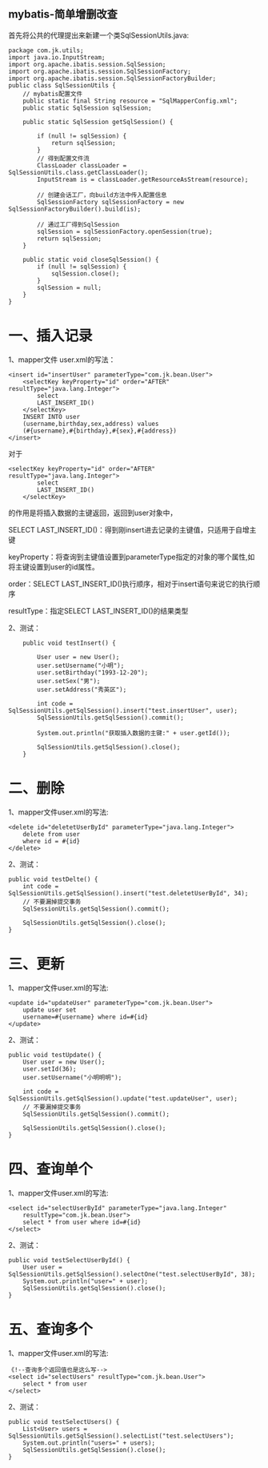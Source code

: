 mybatis-简单增删改查
--------------------
首先将公共的代理提出来新建一个类SqlSessionUtils.java:
```
package com.jk.utils;
import java.io.InputStream;
import org.apache.ibatis.session.SqlSession;
import org.apache.ibatis.session.SqlSessionFactory;
import org.apache.ibatis.session.SqlSessionFactoryBuilder;
public class SqlSessionUtils {
	// mybatis配置文件
	public static final String resource = "SqlMapperConfig.xml";
	public static SqlSession sqlSession;

	public static SqlSession getSqlSession() {

		if (null != sqlSession) {
			return sqlSession;
		}
		// 得到配置文件流
		ClassLoader classLoader = SqlSessionUtils.class.getClassLoader();
		InputStream is = classLoader.getResourceAsStream(resource);

		// 创建会话工厂，向build方法中传入配置信息
		SqlSessionFactory sqlSessionFactory = new SqlSessionFactoryBuilder().build(is);

		// 通过工厂得到SqlSession
		sqlSession = sqlSessionFactory.openSession(true);
		return sqlSession;
	}

	public static void closeSqlSession() {
		if (null != sqlSession) {
			sqlSession.close();
		}
		sqlSession = null;
	}
}
```

一、插入记录
===
1、mapper文件 user.xml的写法：
```
<insert id="insertUser" parameterType="com.jk.bean.User">
	<selectKey keyProperty="id" order="AFTER" resultType="java.lang.Integer">
		select
		LAST_INSERT_ID()
	</selectKey>
	INSERT INTO user
	(username,birthday,sex,address) values
	(#{username},#{birthday},#{sex},#{address})
</insert>
```
对于
```
<selectKey keyProperty="id" order="AFTER" resultType="java.lang.Integer">
		select
		LAST_INSERT_ID()
	</selectKey>
```
的作用是将插入数据的主键返回，返回到user对象中，

SELECT LAST_INSERT_ID()：得到刚insert进去记录的主键值，只适用于自增主键

keyProperty：将查询到主键值设置到parameterType指定的对象的哪个属性,如将主键设置到user的id属性。

order：SELECT LAST_INSERT_ID()执行顺序，相对于insert语句来说它的执行顺序

resultType：指定SELECT LAST_INSERT_ID()的结果类型

2、测试：
```
    public void testInsert() {

        User user = new User();
        user.setUsername("小明");
        user.setBirthday("1993-12-20");
        user.setSex("男");
        user.setAddress("秀英区");

        int code = SqlSessionUtils.getSqlSession().insert("test.insertUser", user);
        SqlSessionUtils.getSqlSession().commit();

        System.out.println("获取插入数据的主键:" + user.getId());

        SqlSessionUtils.getSqlSession().close();
    }
```
二、删除
===
1、mapper文件user.xml的写法:
```
<delete id="deletetUserById" parameterType="java.lang.Integer">
    delete from user
    where id = #{id}
</delete>
```
2、测试：
```
public void testDelte() {
    int code = SqlSessionUtils.getSqlSession().insert("test.deletetUserById", 34);
    // 不要漏掉提交事务
    SqlSessionUtils.getSqlSession().commit();

    SqlSessionUtils.getSqlSession().close();
}
```
三、更新
===
1、mapper文件user.xml的写法:
```
<update id="updateUser" parameterType="com.jk.bean.User">
    update user set
    username=#{username} where id=#{id}
</update>
```
2、测试：
```
public void testUpdate() {
    User user = new User();
    user.setId(36);
    user.setUsername("小明明明");

    int code = SqlSessionUtils.getSqlSession().update("test.updateUser", user);
    // 不要漏掉提交事务
    SqlSessionUtils.getSqlSession().commit();

    SqlSessionUtils.getSqlSession().close();
}
```
四、查询单个
===
1、mapper文件user.xml的写法:
```
<select id="selectUserById" parameterType="java.lang.Integer"
    resultType="com.jk.bean.User">
    select * from user where id=#{id}
</select>
```
2、测试：
```
public void testSelectUserById() {
    User user = SqlSessionUtils.getSqlSession().selectOne("test.selectUserById", 38);
    System.out.println("user=" + user);
    SqlSessionUtils.getSqlSession().close();
}
```
五、查询多个
===
1、mapper文件user.xml的写法:
```
《!--查询多个返回值也是这么写-->
<select id="selectUsers" resultType="com.jk.bean.User">
    select * from user
</select>
```
2、测试：
```
public void testSelectUsers() {
    List<User> users = SqlSessionUtils.getSqlSession().selectList("test.selectUsers");
    System.out.println("users=" + users);
    SqlSessionUtils.getSqlSession().close();
}
```